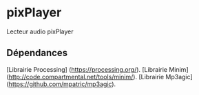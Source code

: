 # pixPlayer
Lecteur audio pixPlayer

## Dépendances
[Librairie Processing] (https://processing.org/).
[Librairie Minim] (http://code.compartmental.net/tools/minim/).
[Librairie Mp3agic] (https://github.com/mpatric/mp3agic).